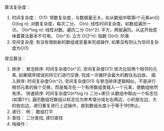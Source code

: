 算法复杂度：
1. 时间复杂度：
    O(1): 常数复杂度，与数据量无关。如从数组中取第i个元素arr[i]
    O(log n): 对数复杂度，每次二分。
    O(n): 线性时间复杂度。如数组遍历一次。
    O(n*log n): 线性对数。遍历二分
    O(n^2): 平方，两层遍历。从这开始意味着算法基本不可用。
    O(n^3): 立方
    O(2^n): 指数
    O(n!): 阶乘
2. 空间复杂度:
    有没有借助新的数组或变量来完成操作, 如果没有则认为空间复杂度为O(1)

常见算法：
1. 排序：
    冒泡排序:  时间复杂度O(n^2), 空间复杂度O(1)
        依次比较两个相邻的元素, 如果顺序错误则将它们进行交换. 完成一次循环会最大的数往右边放。
    插入排序:  时间复杂度O(n^2), 空间复杂度O(1)
        与冒泡排序逻辑相似，不是进行相邻元素的挨个交换，而是每次在一个有序数组里插入一个元素，使数组依然有序。
    快速排序: 时间复杂度O(n*log n)
        二分+递归
        从数组中取出一个标志位(如第1个), 遍历数组将数组以标志位为参考值分成左右两边，小的放左边，大的放右边，递归重复进行上述操作，直到数组长度小于等于1时停止。
2. 递归：
    例： 数组打平
3. 查找：
    二分查找, 递归查找
4. 栈操作：

 